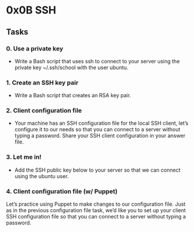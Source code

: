 # 0x0B SSH

## Tasks
### 0. Use a private key
- Write a Bash script that uses ssh to connect to your server using the private key ~/.ssh/school with the user ubuntu.

### 1. Create an SSH key pair
- Write a Bash script that creates an RSA key pair.

### 2. Client configuration file
- Your machine has an SSH configuration file for the local SSH client, let’s configure it to our needs so that you can connect to a server without typing a password. Share your SSH client configuration in your answer file.

### 3. Let me in!
- Add the SSH public key below to your server so that we can connect using the ubuntu user.

### 4. Client configuration file (w/ Puppet)
Let’s practice using Puppet to make changes to our configuration file. Just as in the previous configuration file task, we’d like you to set up your client SSH configuration file so that you can connect to a server without typing a password.
